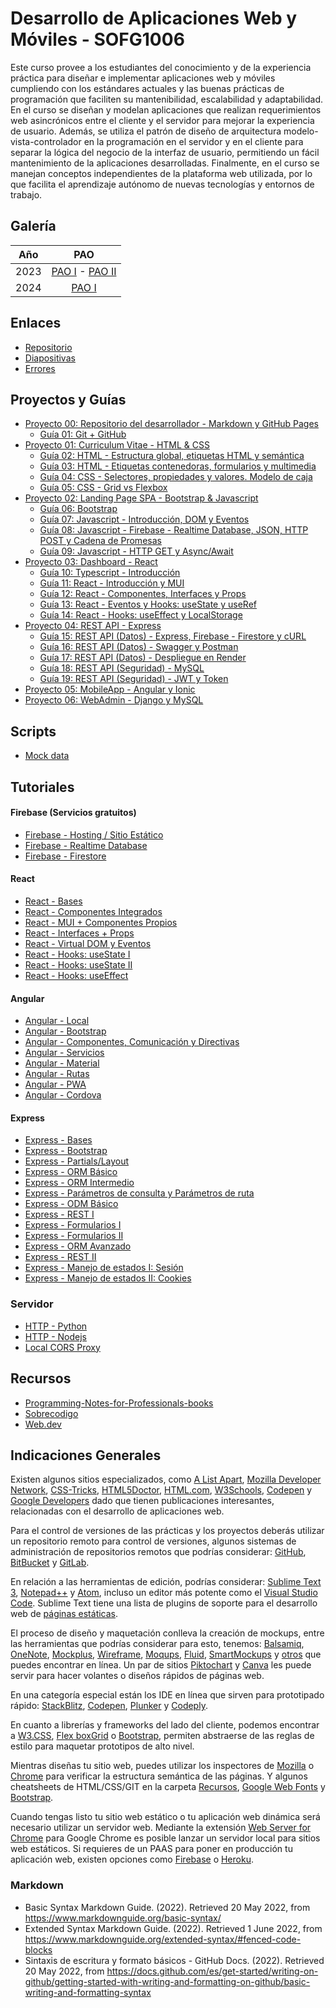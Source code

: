 # Desarrollo de Aplicaciones Web y Móviles - SOFG1006

Este curso provee a los estudiantes del conocimiento y de la experiencia práctica para diseñar e implementar aplicaciones web y móviles cumpliendo con los estándares actuales y las buenas prácticas de programación que faciliten su mantenibilidad, escalabilidad y adaptabilidad. En el curso se diseñan y modelan aplicaciones que realizan requerimientos web asincrónicos entre el cliente y el servidor para mejorar la experiencia de usuario. Además, se utiliza el patrón de diseño de arquitectura modelo-vista-controlador en la programación en el servidor y en el cliente para separar la lógica del negocio de la interfaz de usuario, permitiendo un fácil mantenimiento de la aplicaciones desarrolladas. Finalmente, en el curso se manejan conceptos independientes de la plataforma web utilizada, por lo que facilita el aprendizaje autónomo de nuevas tecnologías y entornos de trabajo.

## Galería

|   Año   |   PAO   |
| :-----: | :-----: |
|   2023  | [PAO I](galeria/2023/i) - [PAO II](galeria/2023/ii) |
|   2024  | [PAO I](galeria/2024/i)  |

## Enlaces

* [Repositorio](https://github.com/DAWFIEC/DAWM)
* [Diapositivas](https://espolec-my.sharepoint.com/:f:/g/personal/aavendan_espol_edu_ec/ErXieD191LpMimWk129PcmcBcjKXdMxXe3ECZ2PedWPKJA?e=RGgzOc)
* [Errores](paginas/errores.md)

## Proyectos y Guías

* [Proyecto 00: Repositorio del desarrollador - Markdown y GitHub Pages](proyectos/2024/proyecto00)
  * [Guía 01: Git + GitHub](guias/2024/guia01)
* [Proyecto 01: Curriculum Vitae - HTML & CSS](proyectos/2024/proyecto01)
  * [Guía 02: HTML - Estructura global, etiquetas HTML y semántica](guias/2024/guia02)
  * [Guía 03: HTML - Etiquetas contenedoras, formularios y multimedia](guias/2024/guia03)
  * [Guía 04: CSS - Selectores, propiedades y valores. Modelo de caja](guias/2024/guia04)
  * [Guía 05: CSS - Grid vs Flexbox](guias/2024/guia05)
* [Proyecto 02: Landing Page SPA - Bootstrap & Javascript](proyectos/2024/proyecto02)
  * [Guía 06: Bootstrap](guias/2024/guia06)
  * [Guía 07: Javascript - Introducción, DOM y Eventos](guias/2024/guia07)
  * [Guía 08: Javascript - Firebase - Realtime Database, JSON, HTTP POST y Cadena de Promesas](guias/2024/guia08)
  * [Guía 09: Javascript - HTTP GET y Async/Await](guias/2024/guia09)
* [Proyecto 03: Dashboard - React](proyectos/2024/proyecto03)
  * [Guía 10: Typescript - Introducción](guias/2024/guia10)
  * [Guía 11: React - Introducción y MUI](guias/2024/guia11)
  * [Guía 12: React - Componentes, Interfaces y Props](guias/2024/guia12)
  * [Guía 13: React - Eventos y Hooks: useState y useRef](guias/2024/guia13)
  * [Guía 14: React - Hooks: useEffect y LocalStorage](guias/2024/guia14)
* [Proyecto 04: REST API - Express](proyectos/2024/proyecto04)
  * [Guía 15: REST API (Datos) - Express, Firebase - Firestore y cURL](guias/2024/guia15)
  * [Guía 16: REST API (Datos) - Swagger y Postman](guias/2024/guia16)
  * [Guía 17: REST API (Datos) - Despliegue en Render](guias/2024/guia17)
  * [Guía 18: REST API (Seguridad) - MySQL](guias/2024/guia18)
  * [Guía 19: REST API (Seguridad) - JWT y Token](guias/2024/guia19)
* [Proyecto 05: MobileApp - Angular y Ionic](proyectos/2024/proyecto05)
* [Proyecto 06: WebAdmin - Django y MySQL](proyectos/2024/proyecto06)
  
## Scripts

* [Mock data](tutoriales/mock_data.md)

## Tutoriales

#### Firebase (Servicios gratuitos)

* [Firebase - Hosting / Sitio Estático](tutoriales/firebase_hosting_estatico.md)
* [Firebase - Realtime Database](tutoriales/firebase_realtime_database.md)
* [Firebase - Firestore](tutoriales/firebase_firestore.md)

#### React

* [React - Bases](tutoriales/react_bases.md)
* [React - Componentes Integrados](tutoriales/react_componentes_integrados.md)
* [React - MUI + Componentes Propios](tutoriales/react_mui_componentes_propios.md)
* [React - Interfaces + Props](tutoriales/react_props.md)
* [React - Virtual DOM y Eventos](tutoriales/react_eventos.md)
* [React - Hooks: useState I](tutoriales/react_hooks_usestate1.md)
* [React - Hooks: useState II](tutoriales/react_hooks_usestate2.md)
* [React - Hooks: useEffect](tutoriales/react_hooks_useeffect.md)

#### Angular

* [Angular - Local](tutoriales/angular_local.md)
* [Angular - Bootstrap](tutoriales/angular_bootstrap.md)
* [Angular - Componentes, Comunicación y Directivas](tutoriales/angular_bases.md)
* [Angular - Servicios](tutoriales/angular_servicios.md)
* [Angular - Material](tutoriales/angular_material.md)
* [Angular - Rutas](tutoriales/angular_rutas.md)
* [Angular - PWA](tutoriales/angular_pwa.md)
* [Angular - Cordova](tutoriales/angular_cordova.md)

#### Express

* [Express - Bases](tutoriales/express_bases.md)
* [Express - Bootstrap](tutoriales/express_bootstrap.md)
* [Express - Partials/Layout](tutoriales/express_partials.md)
* [Express - ORM Básico](tutoriales/express_ormbasico.md)
* [Express - ORM Intermedio](tutoriales/express_ormintermedio.md)
* [Express - Parámetros de consulta y Parámetros de ruta](tutoriales/express_pcpr.md)
* [Express - ODM Básico](tutoriales/express_odmbasico.md)
* [Express - REST I](tutoriales/express_rest.md)
* [Express - Formularios I](tutoriales/express_forms1.md)
* [Express - Formularios II](tutoriales/express_forms2.md)
* [Express - ORM Avanzado](tutoriales/express_ormavanzado.md)
* [Express - REST II](tutoriales/express_rest2.md)
* [Express - Manejo de estados I: Sesión](tutoriales/express_estados1.md)
* [Express - Manejo de estados II: Cookies](tutoriales/express_estados1.md)

### Servidor

* [HTTP - Python](tutoriales/python.md)
* [HTTP - Nodejs](tutoriales/nodejs.md)
* [Local CORS Proxy](tutoriales/lcp.md)

## Recursos

* [Programming-Notes-for-Professionals-books](https://github.com/bao-vn/Programming-Notes-for-Professionals-books/tree/master/GoalKicker)
* [Sobrecodigo](https://www.instagram.com/sobrecodigo/)
* [Web.dev](https://web.dev/)

## Indicaciones Generales

Existen algunos sitios especializados, como [A List Apart](https://alistapart.com/), [Mozilla Developer Network](https://developer.mozilla.org/es/), [CSS-Tricks](https://css-tricks.com/), [HTML5Doctor](http://html5doctor.com/), [HTML.com](https://html.com/), [W3Schools](https://www.w3schools.com/tags/default.asp), [Codepen](https://codepen.io/) y [Google Developers](https://developers.google.com/web/?hl=es) dado que tienen publicaciones interesantes, relacionadas con el desarrollo de aplicaciones web. 

Para el control de versiones de las prácticas y los proyectos deberás utilizar un repositorio remoto para control de versiones, algunos sistemas de administración de repositorios remotos que podrías considerar: [GitHub](https://github.com/), [BitBucket](https://bitbucket.org/product) y [GitLab](https://about.gitlab.com/).

En relación a las herramientas de edición, podrías considerar: [Sublime Text 3](https://www.sublimetext.com/3), [Notepad++](https://notepad-plus-plus.org/download/v7.5.8.html) y [Atom](https://www.rollapp.com/app/atom), incluso un editor más potente como el [Visual Studio Code](https://code.visualstudio.com/?wt.mc_id=DX_841432). Sublime Text tiene una lista de plugins de soporte para el desarrollo web de [páginas estáticas](https://tutorialzine.com/2016/10/15-awesome-sublime-text-plugins-for-web-development).

El proceso de diseño y maquetación conlleva la creación de mockups, entre las herramientas que podrías considerar para esto, tenemos: [Balsamiq](https://balsamiq.com/), [OneNote](https://support.office.com/en-us/article/use-wireframe-templates-to-design-websites-and-mobile-apps-2d54dc55-f5c4-49a2-85da-d649eb7fc281), [Mockplus](https://www.mockplus.com/?r=trista), [Wireframe](https://wireframe.cc/), [Moqups](https://moqups.com/), [Fluid](https://www.fluidui.com/), [SmartMockups](https://smartmockups.com/) y [otros](https://www.mockplus.com/blog/post/website-mockup) que puedes encontrar en línea. Un par de sitios [Piktochart](https://piktochart.com/) y [Canva](https://www.canva.com/) les puede servir para hacer volantes o diseños rápidos de páginas web.

En una categoría especial están los IDE en línea que sirven para prototipado rápido: [StackBlitz](https://stackblitz.com/), [Codepen](https://codepen.io/), [Plunker](http://plnkr.co/) y [Codeply](https://www.codeply.com/).

En cuanto a librerías y frameworks del lado del cliente, podemos encontrar a [W3.CSS](https://www.w3schools.com/w3css/default.asp), [Flex boxGrid](http://flexboxgrid.com/) o [Bootstrap](https://getbootstrap.com/), permiten abstraerse de las reglas de estilo para maquetar prototipos de alto nivel.

Mientras diseñas tu sitio web, puedes utilizar los inspectores de [Mozilla](https://developer.mozilla.org/es/docs/Tools/Page_Inspector) o [Chrome](https://developers.google.com/web/tools/chrome-devtools/?utm_source=dcc&utm_medium=redirect&utm_campaign=2018Q2) para verificar la estructura semántica de las páginas. Y algunos cheatsheets de HTML/CSS/GIT en la carpeta <a href="/cheatsheets">Recursos</a>, [Google Web Fonts](https://devhints.io/google-webfonts) y [Bootstrap](https://hackerthemes.com/bootstrap-cheatsheet/).

Cuando tengas listo tu sitio web estático o tu aplicación web dinámica será necesario utilizar un servidor web. Mediante la extensión [Web Server for Chrome](https://chrome.google.com/webstore/detail/web-server-for-chrome/ofhbbkphhbklhfoeikjpcbhemlocgigb?hl=en) para Google Chrome es posible lanzar un servidor local para sitios web estáticos. Si requieres de un PAAS para poner en producción tu aplicación web, existen opciones como [Firebase](https://firebase.google.com/docs/hosting/quickstart?authuser=1) o [Heroku](https://www.heroku.com/).

### Markdown

* Basic Syntax Markdown Guide. (2022). Retrieved 20 May 2022, from https://www.markdownguide.org/basic-syntax/
* Extended Syntax Markdown Guide. (2022). Retrieved 1 June 2022, from https://www.markdownguide.org/extended-syntax/#fenced-code-blocks
* Sintaxis de escritura y formato básicos - GitHub Docs. (2022). Retrieved 20 May 2022, from https://docs.github.com/es/get-started/writing-on-github/getting-started-with-writing-and-formatting-on-github/basic-writing-and-formatting-syntax
